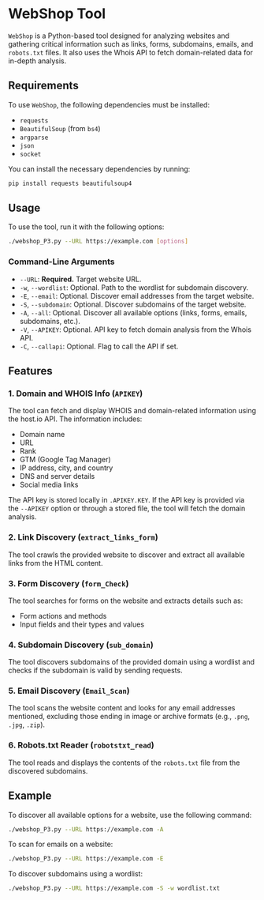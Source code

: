 
# WebShop Tool

`WebShop` is a Python-based tool designed for analyzing websites and gathering critical information such as links, forms, subdomains, emails, and `robots.txt` files. It also uses the Whois API to fetch domain-related data for in-depth analysis.

## Requirements

To use `WebShop`, the following dependencies must be installed:
- `requests`
- `BeautifulSoup` (from `bs4`)
- `argparse`
- `json`
- `socket`

You can install the necessary dependencies by running:

```bash
pip install requests beautifulsoup4
```

## Usage

To use the tool, run it with the following options:

```bash
./webshop_P3.py --URL https://example.com [options]
```

### Command-Line Arguments

- `--URL`: **Required.** Target website URL.
- `-w`, `--wordlist`: Optional. Path to the wordlist for subdomain discovery.
- `-E`, `--email`: Optional. Discover email addresses from the target website.
- `-S`, `--subdomain`: Optional. Discover subdomains of the target website.
- `-A`, `--all`: Optional. Discover all available options (links, forms, emails, subdomains, etc.).
- `-V`, `--APIKEY`: Optional. API key to fetch domain analysis from the Whois API.
- `-C`, `--callapi`: Optional. Flag to call the API if set.

## Features

### 1. Domain and WHOIS Info (`APIKEY`)
The tool can fetch and display WHOIS and domain-related information using the host.io API. The information includes:
- Domain name
- URL
- Rank
- GTM (Google Tag Manager)
- IP address, city, and country
- DNS and server details
- Social media links

The API key is stored locally in `.APIKEY.KEY`. If the API key is provided via the `--APIKEY` option or through a stored file, the tool will fetch the domain analysis.

### 2. Link Discovery (`extract_links_form`)
The tool crawls the provided website to discover and extract all available links from the HTML content.

### 3. Form Discovery (`form_Check`)
The tool searches for forms on the website and extracts details such as:
- Form actions and methods
- Input fields and their types and values

### 4. Subdomain Discovery (`sub_domain`)
The tool discovers subdomains of the provided domain using a wordlist and checks if the subdomain is valid by sending requests.

### 5. Email Discovery (`Email_Scan`)
The tool scans the website content and looks for any email addresses mentioned, excluding those ending in image or archive formats (e.g., `.png`, `.jpg`, `.zip`).

### 6. Robots.txt Reader (`robotstxt_read`)
The tool reads and displays the contents of the `robots.txt` file from the discovered subdomains.

## Example

To discover all available options for a website, use the following command:

```bash
./webshop_P3.py --URL https://example.com -A
```

To scan for emails on a website:

```bash
./webshop_P3.py --URL https://example.com -E
```

To discover subdomains using a wordlist:

```bash
./webshop_P3.py --URL https://example.com -S -w wordlist.txt
```
